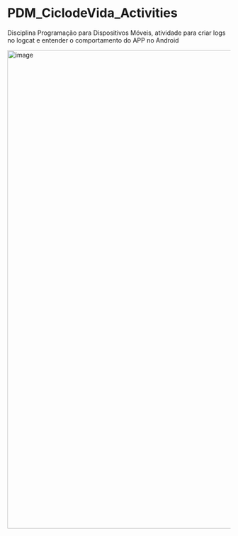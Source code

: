 # PDM_CiclodeVida_Activities
Disciplina Programação para Dispositivos Móveis, atividade para criar logs no logcat e entender o comportamento do APP no Android


<img width="1914" height="1078" alt="image" src="https://github.com/user-attachments/assets/14ee2eec-54f3-4f67-ad43-84b193529ce3" />
